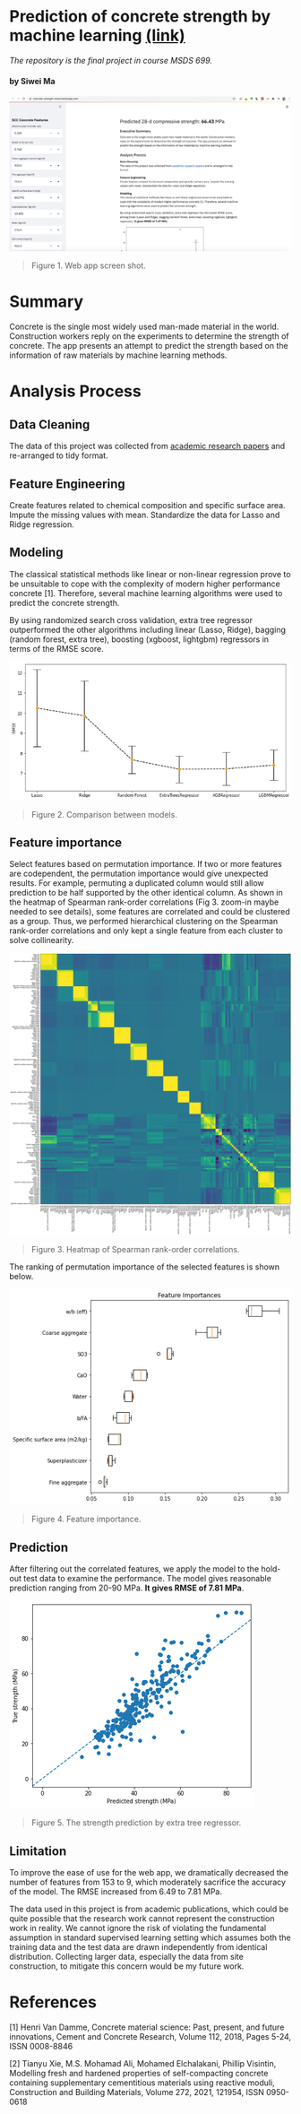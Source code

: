 # Prediction of concrete strength by machine learning [(link)](https://concrete-strength-siwei.herokuapp.com/)
*The repository is the final project in course MSDS 699.*

#### by Siwei Ma

![](images/screenshot.png)
>Figure 1. Web app screen shot.

# Summary

Concrete is the single most widely used man-made material in the world. Construction workers reply on the experiments to determine the strength of concrete. The app presents an attempt to predict the strength based on the information of raw materials by machine learning methods. 

# Analysis Process
## Data Cleaning
The data of this project was collected from [academic research papers](https://www.journals.elsevier.com/construction-and-building-materials) and re-arranged to tidy format.

## Feature Engineering
Create features related to chemical composition and specific surface area. Impute the missing values with mean. Standardize the data for Lasso and Ridge regression. 

## Modeling
The classical statistical methods like linear or non-linear regression prove to be unsuitable to cope with the complexity of modern higher performance concrete [1]. Therefore, several machine learning algorithms were used to predict the concrete strength. 

By using randomized search cross validation, extra tree regressor outperformed the other algorithms including linear (Lasso, Ridge), bagging (random forest, extra tree), boosting (xgboost, lightgbm) regressors in terms of the RMSE score.

![](images/model_comparison.png)
>Figure 2. Comparison between models.

## Feature importance
Select features based on permutation importance. If two or more features are codependent, the permutation importance would give unexpected results. For example, permuting a duplicated column would still allow prediction to be half supported by the other identical column. As shown in the heatmap of Spearman rank-order correlations (Fig 3. zoom-in maybe needed to see details), some features are correlated and could be clustered as a group. Thus, we performed hierarchical clustering on the Spearman rank-order correlations and only kept a single feature from each cluster to solve collinearity. 

<img src="https://github.com/SiweiMa/concrete-strength-prediction/blob/main/images/spearmanr.png" width="600">

>Figure 3. Heatmap of Spearman rank-order correlations.

The ranking of permutation importance of the selected features is shown below.

![](images/feature_importance.png)
>Figure 4. Feature importance.

## Prediction
After filtering out the correlated features, we apply the model to the hold-out test data to examine the performance. The model gives reasonable prediction ranging
from 20-90 MPa. **It gives RMSE of 7.81 MPa**. 

![](images/prediction.png)
>Figure 5. The strength prediction by extra tree regressor.


## Limitation
To improve the ease of use for the web app, we dramatically decreased the number of features from 153 to 9, which moderately sacrifice the accuracy of the model. The RMSE increased from 6.49 to 7.81 MPa. 

The data used in this project is from academic publications, which could be quite possible that the research work cannot represent the construction work in reality. We cannot ignore the risk of violating the fundamental assumption in standard supervised learning setting which assumes both the training data and the test data are drawn independently from identical distribution. Collecting larger data, especially the data from site construction, to mitigate this concern would be my future work.

# References
[1] Henri Van Damme, Concrete material science: Past, present, and future innovations, Cement and Concrete Research, Volume 112, 2018, Pages 5-24, ISSN 0008-8846

[2] Tianyu Xie, M.S. Mohamad Ali, Mohamed Elchalakani, Phillip Visintin, Modelling fresh and hardened properties of self-compacting concrete containing supplementary cementitious materials using reactive moduli, Construction and Building Materials, Volume 272, 2021, 121954, ISSN 0950-0618
